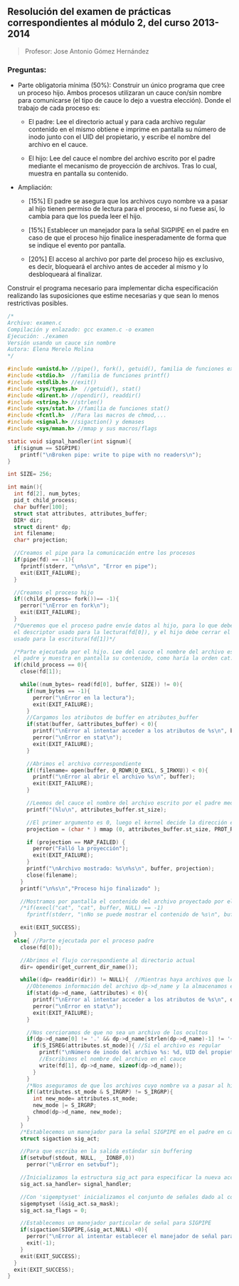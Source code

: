 ## Resolución del examen de prácticas correspondientes al módulo 2, del curso 2013-2014
>Profesor: Jose Antonio Gómez Hernández

### Preguntas:

+ Parte obligatoria mínima (50%):
Construir un único programa que cree un proceso hijo. Ambos procesos utilizaran un cauce con/sin nombre para comunicarse (el tipo de cauce lo dejo a vuestra elección). Donde el trabajo de cada proceso es:

  + El padre: Lee el directorio actual y para cada archivo regular contenido en el mismo obtiene e imprime en pantalla su número de inodo junto con el UID del propietario, y escribe el nombre del archivo en el cauce.

  + El hijo: Lee del cauce el nombre del archivo escrito por el padre mediante el mecanismo de proyección de archivos. Tras lo cual, muestra en pantalla su contenido.

+ Ampliación:

  + [15%] El padre se asegura que los archivos cuyo nombre va a pasar al hijo tienen permiso de lectura para el proceso, si no fuese así, lo cambia para que los pueda leer el hijo.

  + [15%] Establecer un manejador para la señal SIGPIPE en el padre en caso de que el proceso hijo finalice inesperadamente de forma que se indique el evento por pantalla.

  + [20%] El acceso al archivo por parte del proceso hijo es exclusivo, es decir, bloqueará el archivo antes de acceder al mismo y lo desbloqueará al finalizar.


Construir el programa necesario para implementar dicha especificación realizando las suposiciones que estime necesarias y que sean lo menos restrictivas posibles.
~~~c
/*
Archivo: examen.c
Compilación y enlazado: gcc examen.c -o examen
Ejecución: ./examen
Versión usando un cauce sin nombre
Autora: Elena Merelo Molina
*/

#include <unistd.h> //pipe(), fork(), getuid(), familia de funciones execl(), stat()
#include <stdio.h>  //familia de funciones printf()
#include <stdlib.h> //exit()
#include <sys/types.h>  //getuid(), stat()
#include <dirent.h> //opendir(), readdir()
#include <string.h> //strlen()
#include <sys/stat.h> //familia de funciones stat()
#include <fcntl.h>  //Para las macros de chmod,...
#include <signal.h> //sigaction() y demases
#include <sys/mman.h> //mmap y sus macros/flags

static void signal_handler(int signum){
  if(signum == SIGPIPE)
    printf("\nBroken pipe: write to pipe with no readers\n");
}

int SIZE= 256;

int main(){
  int fd[2], num_bytes;
  pid_t child_process;
  char buffer[100];
  struct stat attributes, attributes_buffer;
  DIR* dir;
  struct dirent* dp;
  int filename;
  char* projection;

  //Creamos el pipe para la comunicación entre los procesos
  if(pipe(fd) == -1){
    fprintf(stderr, "\n%s\n", "Error en pipe");
    exit(EXIT_FAILURE);
  }

  //Creamos el proceso hijo
  if((child_process= fork())== -1){
    perror("\nError en fork\n");
    exit(EXIT_FAILURE);
  }
  /*Queremos que el proceso padre envíe datos al hijo, para lo que debe cerrar
  el descriptor usado para la lectura(fd[0]), y el hijo debe cerrar el descriptor
  usado para la escritura(fd[1])*/

  /*Parte ejecutada por el hijo. Lee del cauce el nombre del archivo escrito por
  el padre y muestra en pantalla su contenido, como haría la orden cat.*/
  if(child_process == 0){
    close(fd[1]);

    while((num_bytes= read(fd[0], buffer, SIZE)) != 0){
      if(num_bytes == -1){
        perror("\nError en la lectura");
        exit(EXIT_FAILURE);
      }
      //Cargamos los atributos de buffer en atributes_buffer
      if(stat(buffer, &attributes_buffer) < 0){
        printf("\nError al intentar acceder a los atributos de %s\n", buffer);
        perror("\nError en stat\n");
        exit(EXIT_FAILURE);
      }

      //Abrimos el archivo correspondiente
      if((filename= open(buffer, O_RDWR|O_EXCL, S_IRWXU)) < 0){
        printf("\nError al abrir el archivo %s\n", buffer);
        exit(EXIT_FAILURE);
      }

      //Leemos del cauce el nombre del archivo escrito por el padre mediante el mecanismo de proyección de archivos
      printf("(%lu\n", attributes_buffer.st_size);

      //El primer argumento es 0, luego el kernel decide la dirección en la que crear el mapping
      projection = (char * ) mmap (0, attributes_buffer.st_size, PROT_READ|PROT_WRITE, MAP_SHARED, filename, 0);

      if (projection == MAP_FAILED) {
        perror("Falló la proyección");
        exit(EXIT_FAILURE);
      }
      printf("\nArchivo mostrado: %s\n%s\n", buffer, projection);
      close(filename);
    }
    printf("\n%s\n","Proceso hijo finalizado" );

    //Mostramos por pantalla el contenido del archivo proyectado por el proceso padre
    /*if(execl("cat", "cat", buffer, NULL) == -1)
      fprintf(stderr, "\nNo se puede mostrar el contenido de %s\n", buffer);*/

    exit(EXIT_SUCCESS);
  }
  else{ //Parte ejecutada por el proceso padre
    close(fd[0]);

    //Abrimos el flujo correspondiente al directorio actual
    dir= opendir(get_current_dir_name());

    while((dp= readdir(dir)) != NULL){  //Mientras haya archivos que leer
      //Obtenemos información del archivo dp->d_name y la almacenamos en atributes
      if(stat(dp->d_name, &attributes) < 0){
        printf("\nError al intentar acceder a los atributos de %s\n", dp->d_name);
        perror("\nError en stat\n");
        exit(EXIT_FAILURE);
      }

      //Nos cercioramos de que no sea un archivo de los ocultos
      if(dp->d_name[0] != '.' && dp->d_name[strlen(dp->d_name)-1] != '~'){
        if(S_ISREG(attributes.st_mode)){ //Si el archivo es regular
          printf("\nNúmero de inodo del archivo %s: %d, UID del propietario: %d", dp->d_name, dp->d_ino, getuid());
          //Escribimos el nombre del archivo en el cauce
          write(fd[1], dp->d_name, sizeof(dp->d_name));
        }
      }
      /*Nos aseguramos de que los archivos cuyo nombre va a pasar al hijo tienen permiso de lectura para el proceso, si no fuese así, los cambiamos para que los pueda leer el hijo.*/
      if((attributes.st_mode & S_IRGRP) != S_IRGRP){
        int new_mode= attributes.st_mode;
        new_mode |= S_IRGRP;
        chmod(dp->d_name, new_mode);
      }
    }
    /*Establecemos un manejador para la señal SIGPIPE en el padre en caso de que el proceso hijo finalice inesperadamente, de forma que se indique el evento por pantalla.*/
    struct sigaction sig_act;

    //Para que escriba en la salida estándar sin buffering
    if(setvbuf(stdout, NULL, _ IONBF,0))
      perror("\nError en setvbuf");

    //Inicializamos la estructura sig_act para especificar la nueva acción para la señal
    sig_act.sa_handler= signal_handler;

    //Con 'sigemptyset' inicializamos el conjunto de señales dado al conjunto vacío
    sigemptyset (&sig_act.sa_mask);
    sig_act.sa_flags = 0;

    //Establecemos un manejador particular de señal para SIGPIPE
    if(sigaction(SIGPIPE,&sig_act,NULL) <0){
      perror("\nError al intentar establecer el manejador de señal para SIGPIPE");
      exit(-1);
    }
    exit(EXIT_SUCCESS);
  }
  exit(EXIT_SUCCESS);
}

~~~
